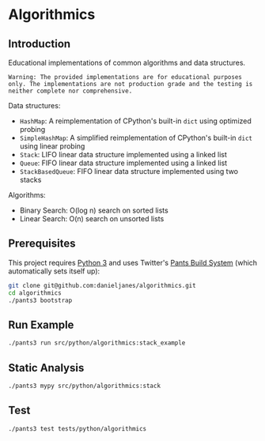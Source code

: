 # Algorithmics

## Introduction

Educational implementations of common algorithms and data structures.

    Warning: The provided implementations are for educational purposes only. The implementations are not production grade and the testing is neither complete nor comprehensive.

Data structures:

- `HashMap`: A reimplementation of CPython's built-in `dict` using optimized probing
- `SimpleHashMap`: A simplified reimplementation of CPython's built-in `dict` using linear probing
- `Stack`: LIFO linear data structure implemented using a linked list
- `Queue`: FIFO linear data structure implemented using a linked list
- `StackBasedQueue`: FIFO linear data structure implemented using two stacks

Algorithms:

- Binary Search: O(log n) search on sorted lists
- Linear Search: O(n) search on unsorted lists

## Prerequisites

This project requires [Python 3](https://python.org) and uses Twitter's [Pants Build System](https://pantsbuild.org) (which automatically sets itself up):

```bash
git clone git@github.com:danieljanes/algorithmics.git
cd algorithmics
./pants3 bootstrap
```

## Run Example

```bash
./pants3 run src/python/algorithmics:stack_example
```

## Static Analysis

```bash
./pants3 mypy src/python/algorithmics:stack
```

## Test

```bash
./pants3 test tests/python/algorithmics
```
